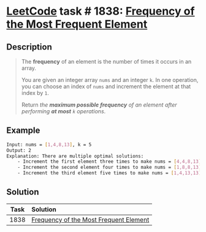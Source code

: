 # [LeetCode][leetcode] task # 1838: [Frequency of the Most Frequent Element][task]

Description
-----------

> The **frequency** of an element is the number of times it occurs in an array.
> 
> You are given an integer array `nums` and an integer `k`.
> In one operation, you can choose an index of `nums` and increment the element at that index by `1`.
> 
> Return _the **maximum possible frequency** of an element after performing **at most** `k` operations_.

 Example
-------

```sh
Input: nums = [1,4,8,13], k = 5
Output: 2
Explanation: There are multiple optimal solutions:
    - Increment the first element three times to make nums = [4,4,8,13]. 4 has a frequency of 2.
    - Increment the second element four times to make nums = [1,8,8,13]. 8 has a frequency of 2.
    - Increment the third element five times to make nums = [1,4,13,13]. 13 has a frequency of 2.
```

Solution
--------

| Task | Solution                                           |
|:----:|:---------------------------------------------------|
| 1838 | [Frequency of the Most Frequent Element][solution] |


[leetcode]: <http://leetcode.com/>
[task]: <https://leetcode.com/problems/frequency-of-the-most-frequent-element/>
[solution]: <https://github.com/wellaxis/praxis-leetcode/blob/main/src/main/java/com/witalis/praxis/leetcode/task/h19/p1838/option/Practice.java>
